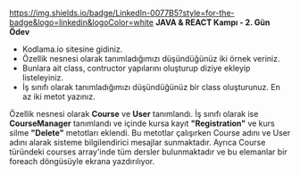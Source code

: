 https://img.shields.io/badge/LinkedIn-0077B5?style=for-the-badge&logo=linkedin&logoColor=white
**JAVA & REACT Kampı  - 2. Gün Ödev**
- Kodlama.io sitesine gidiniz.
- Özellik nesnesi olarak tanımladığımızı düşündüğünüz iki örnek veriniz.
- Bunlara ait class, contructor yapılarını oluşturup diziye ekleyip listeleyiniz.
- İş sınıfı olarak tanımladığımızı düşündüğünüz bir class oluşturunuz. En az iki metot yazınız.

Özellik nesnesi olarak **Course** ve **User** tanımlandı. İş sınıfı olarak ise **CourseManager** tanımlandı ve içinde kursa kayıt **"Registration"** ve kurs silme  **"Delete"** metotları eklendi. Bu metotlar çalışırken Course adını ve User adını alarak sisteme bilgilendirici mesajlar sunmaktadır. Ayrıca Course türündeki courses array'inde tüm dersler bulunmaktadır ve bu elemanlar bir foreach döngüsüyle ekrana yazdırılıyor.
